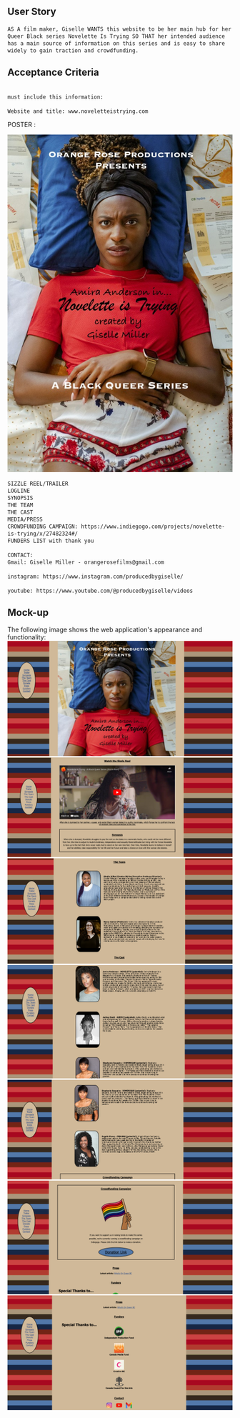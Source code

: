 ## User Story

```
AS A film maker, Giselle WANTS this website to be her main hub for her Queer Black series Novelette Is Trying SO THAT her intended audience has a main source of information on this series and is easy to share widely to gain traction and crowdfunding.
```

## Acceptance Criteria  
```

must include this information:

Website and title: www.noveletteistrying.com
```
POSTER :

![alt text](assets/images/poster.png)

```
SIZZLE REEL/TRAILER
LOGLINE
SYNOPSIS
THE TEAM
THE CAST
MEDIA/PRESS
CROWDFUNDING CAMPAIGN: https://www.indiegogo.com/projects/novelette-is-trying/x/27482324#/
FUNDERS LIST with thank you

CONTACT:
Gmail: Giselle Miller - orangerosefilms@gmail.com

instagram: https://www.instagram.com/producedbygiselle/

youtube: https://www.youtube.com/@producedbygiselle/videos

```
## Mock-up

The following image shows the web application's appearance and functionality:
![alt text](assets/images/NITScreenshot1.png)
![alt text](assets/images/NITScreenshot2.png)
![alt text](assets/images/NITScreenshot3.png)
![alt text](assets/images/NITScreenshot4.png)
![alt text](assets/images/NITScreenshot5.png)
![alt text](assets/images/NITScreenshot6.png)
![alt text](assets/images/NITScreenshot7.png)
